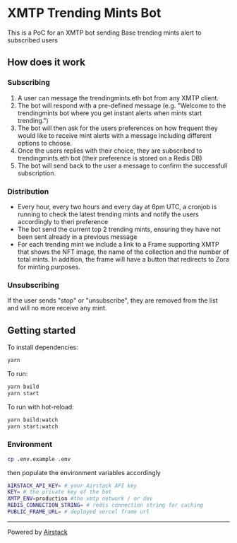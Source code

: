 # XMTP Trending Mints Bot

This is a PoC for an XMTP bot sending Base trending mints alert to subscribed users

## How does it work

### Subscribing

1. A user can message the trendingmints.eth bot from any XMTP client.
2. The bot will respond with a pre-defined message (e.g. "Welcome to the trendingmints bot where you get instant alerts when mints start trending.")
3. The bot will then ask for the users preferences on how frequent they would like to receive mint alerts with a message including different options to choose.
4. Once the users replies with their choice, they are subscribed to trendingmints.eth bot (their preference is stored on a Redis DB)
5. The bot will send back to the user a message to confirm the successfull subscription.

### Distribution

- Every hour, every two hours and every day at 6pm UTC, a cronjob is running to check the latest trending mints and notify the users accordingly to theri preference
- The bot send the current top 2 trending mints, ensuring they have not been sent already in a previous message
- For each trending mint we include a link to a Frame supporting XMTP that shows the NFT image, the name of the collection and the number of total mints. In addition, the frame will have a button that redirects to Zora for minting purposes.

### Unsubscribing

If the user sends "stop" or "unsubscribe", they are removed from the list and will no more receive any mint.

## Getting started

To install dependencies:

```bash
yarn
```

To run:

```bash
yarn build
yarn start
```

To run with hot-reload:

```bash
yarn build:watch
yarn start:watch
```

### Environment

```bash
cp .env.example .env
```

then populate the environment variables accordingly

```bash
AIRSTACK_API_KEY= # your Airstack API key
KEY= # the private key of the bot
XMTP_ENV=production #the xmtp network / or dev
REDIS_CONNECTION_STRING= # redis connection string for caching
PUBLIC_FRAME_URL= # deployed vercel frame url
```

---

Powered by [Airstack](https://www.airstack.xyz/trending-mints)
